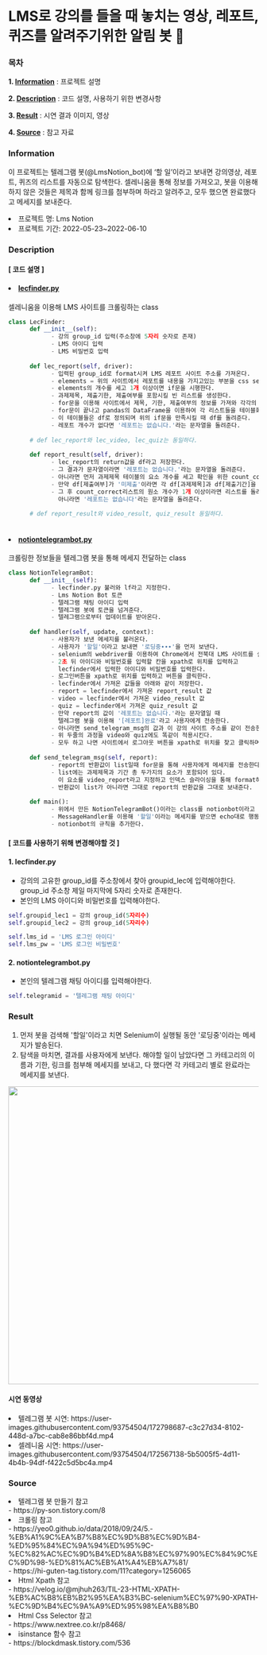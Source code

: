 # LMS로 강의를 들을 때 놓치는 영상, 레포트, 퀴즈를 알려주기위한 알림 봇 🤖
  
### 목차
<strong>1. [Information](#information)</strong> : 프로젝트 설명

<strong>2. [Description](#description)</strong> : 코드 설명, 사용하기 위한 변경사항

<strong>3. [Result](#result)</strong> : 시연 결과 이미지, 영상

<strong>4. [Source](#source)</strong> : 참고 자료
 
### Information
  
이 프로젝트는 텔레그램 봇(@LmsNotion_bot)에 ‘할 일’이라고 보내면 강의영상, 레포트, 퀴즈의 리스트를 자동으로 탐색한다. 셀레니움을 통해 정보를 가져오고, 봇을 이용해 하지 않은 것들은 제목과 함께 링크를 첨부하며 하라고 알려주고, 모두 했으면 완료했다고 메세지를 보내준다.
<li>프로젝트 명: Lms Notion
<li>프로젝트 기간: 2022-05-23~2022-06-10  
  
### Description

#### [ 코드 설명 ]
#### <li><a href="www.github.com/riverallzero/LmsNotion/lecfinder.py">lecfinder.py</a>
셀레니움을 이용해 LMS 사이트를 크롤링하는 class</li>
```python 
class LecFinder:
      def __init__(self):    
            - 강의 group_id 입력(주소창에 5자리 숫자로 존재)
            - LMS 아이디 입력     
            - LMS 비밀번호 입력
            
      def lec_report(self, driver):
            - 입력된 group_id로 format시켜 LMS 레포트 사이트 주소를 가져온다.
            - elements = 위의 사이트에서 레포트를 내용을 가지고있는 부분을 css selector로 가져온다.
            - elements의 개수를 세고 1개 이상이면 if문을 시행한다.
            - 과제제목, 제출기한, 제출여부를 포함시킬 빈 리스트를 생성한다.
            - for문을 이용해 사이트에서 제목, 기한, 제출여부의 정보를 가져와 각각의 리스트에 추가해준다.
            - for문이 끝나고 pandas의 DataFrame을 이용하여 각 리스트들을 테이블화한다.
            - 이 테이블들은 df로 정의되며 위의 if문을 만족시킬 때 df를 돌려준다.
            - 레포트 개수가 없다면 '레포트는 없습니다.'라는 문자열을 돌려준다.
            
      # def lec_report와 lec_video, lec_quiz는 동일하다.
      
      def report_result(self, driver):
            - lec_report의 return값을 df라고 저장한다.
            - 그 결과가 문자열이라면 '레포트는 없습니다.'라는 문자열을 돌려준다.
            - 아니라면 먼저 과제제목 테이블의 요소 개수를 세고 확인을 위한 count_correct라는 빈 리스트를 생성한다.
            - 만약 df[제출여부]가 '미제출'이라면 각 df[과제제목]과 df[제출기간]을 리스트에 포함한다.
            - 그 후 count_correct리스트의 원소 개수가 1개 이상이라면 리스트를 돌려주고, 
              아니라면 '레포트는 없습니다'라는 문자열을 돌려준다.
      
      # def report_result와 video_result, quiz_result 동일하다.
       
```

#### <li><a href="www.github.com/riverallzero/LmsNotion/notiontelegrambot.py">notiontelegrambot.py</a>
크롤링한 정보들을 텔레그램 봇을 통해 메세지 전달하는 class</li>
```python 
class NotionTelegramBot:
      def __init__(self):
            - lecfinder.py 불러와 lf라고 지정한다.
            - Lms Notion Bot 토큰
            - 텔레그램 채팅 아이디 입력
            - 텔레그램 봇에 토큰을 넘겨준다.
            - 텔레그램으로부터 업데이트를 받아온다.
            
      def handler(self, update, context):
            - 사용자가 보낸 메세지를 불러온다.
            - 사용자가 '할일'이라고 보내면 '로딩중∙∙∙'을 먼저 보낸다.
            - selenium의 webdriver를 이용하여 Chrome에서 전북대 LMS 사이트를 실행한다.
            - 2초 뒤 아이디와 비밀번호를 입력할 칸을 xpath로 위치를 입력하고 
              lecfinder에서 입력한 아이디와 비밀번호를 입력한다.
            - 로그인버튼을 xpath로 위치를 입력하고 버튼을 클릭한다.
            - lecfinder에서 가져온 값들을 아래와 같이 저장한다.
            - report = lecfinder에서 가져온 report_result 값
            - video = lecfinder에서 가져온 video_result 값
            - quiz = lecfinder에서 가져온 quiz_result 값
            - 만약 report의 값이 '레포트는 없습니다.'라는 문자열일 때 
              텔레그램 봇을 이용해 '[레포트]완료'라고 사용자에게 전송한다.
            - 아니라면 send_telegram_msg의 값과 이 강의 사이트 주소를 같이 전송한다.
            - 위 두줄의 과정을 video와 quiz에도 똑같이 적용시킨다.
            - 모두 하고 나면 사이트에서 로그아웃 버튼을 xpath로 위치를 찾고 클릭하며 로그아웃한다.
            
      def send_telegram_msg(self, report):
            - report의 반환값이 list일때 for문을 통해 사용자에게 메세지를 전송한다.
            - list에는 과제제목과 기간 총 두가지의 요소가 포함되어 있다. 
              이 요소를 video_report라고 지정하고 인덱스 슬라이싱을 통해 format하며 '[기한: {}]\n{}'이라고 전송한다.
            - 반환값이 list가 아니라면 그대로 report의 반환값을 그대로 보내준다.
      
      def main():
            - 위에서 만든 NotionTelegramBot()이라는 class를 notionbot이라고 저장한다.
            - MessageHandler를 이용해 '할일'이라는 메세지를 받으면 echo대로 행동한다.
            - notionbot의 규칙을 추가한다.
```

#### [ 코드를 사용하기 위해 변경해야할 것 ]
#### 1. lecfinder.py
 - 강의의 고유한 group_id를 주소창에서 찾아 groupid_lec에 입력해야한다.
   group_id 주소창 제일 마지막에 5자리 숫자로 존재한다.
 - 본인의 LMS 아이디와 비밀번호를 입력해야한다.
```python
self.groupid_lec1 = 강의 group_id(5자리수)
self.groupid_lec2 = 강의 group_id(5자리수)

self.lms_id = 'LMS 로그인 아이디'
self.lms_pw = 'LMS 로그인 비밀번호'
```
#### 2. notiontelegrambot.py
- 본인의 텔레그램 채팅 아이디를 입력해야한다.
```python
self.telegramid = '텔레그램 채팅 아이디'
```
  
### Result
1. 먼저 봇을 검색해 '할일'이라고 치면 Selenium이 실행될 동안 '로딩중'이라는 메세지가 발송된다.
2. 탐색을 마치면, 결과를 사용자에게 보낸다. 
   해야할 일이 남았다면 그 카테고리의 이름과 기한, 링크를 첨부해 메세지를 보내고, 다 했다면 각 카테고리 별로 완료라는 메세지를 보낸다.

<img src="https://user-images.githubusercontent.com/93754504/172797318-4e0d7af0-8833-4814-90a9-2509c5ab0ea7.png"  width="570" height="600"/>

#### 시연 동영상
<li>텔레그램 봇 시연: https://user-images.githubusercontent.com/93754504/172798687-c3c27d34-8102-448d-a7bc-cab8e86bbf4d.mp4
<li>셀레니움 시연: https://user-images.githubusercontent.com/93754504/172567138-5b5005f5-4d11-4b4b-94df-f422c5d5bc4a.mp4

### Source
<li>텔레그램 봇 만들기 참고<br>
- https://py-son.tistory.com/8
<li>크롤링 참고<br>
- https://yeo0.github.io/data/2018/09/24/5.-%EB%A1%9C%EA%B7%B8%EC%9D%B8%EC%9D%B4-%ED%95%84%EC%9A%94%ED%95%9C-%EC%82%AC%EC%9D%B4%ED%8A%B8%EC%97%90%EC%84%9C%EC%9D%98-%ED%81%AC%EB%A1%A4%EB%A7%81/ <br>
- https://hi-guten-tag.tistory.com/11?category=1256065
<li>Html Xpath 참고<br>
- https://velog.io/@mjhuh263/TIL-23-HTML-XPATH-%EB%AC%B8%EB%B2%95%EA%B3%BC-selenium%EC%97%90-XPATH-%EC%9D%B4%EC%9A%A9%ED%95%98%EA%B8%B0
<li>Html Css Selector 참고<br>
- https://www.nextree.co.kr/p8468/
<li>isinstance 함수 참고<br>
- https://blockdmask.tistory.com/536
